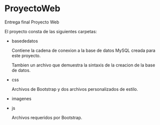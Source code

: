 # ProyectoWeb
Entrega final Proyecto Web

El proyecto consta de las siguientes carpetas:
- basededatos

  Contiene la cadena de conexion a la base de datos MySQL creada para este proyecto.

  Tambien un archivo que demuestra la sintaxis de la creacion de la base de datos.

- css

  Archivos de Bootstrap y dos archivos personalizados de estilo.

- imagenes
- js

  Archivos requeridos por Bootstrap.

  
